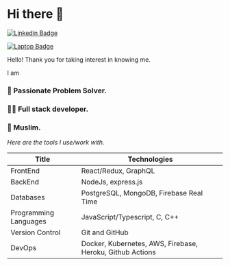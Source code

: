 # Hi there 👋

[![Linkedin Badge](https://img.shields.io/badge/-LinkedIn-blue?style=for-the-badge&logo=Linkedin&logoColor=white&link=https://www.linkedin.com/in/imsajeel)](https://www.linkedin.com/in/imsajeel)

[![Laptop Badge](https://img.shields.io/badge/-Portfolio-red?style=for-the-badge&logoColor=white&link=https://sajeelaalam.co.uk)](https://sajeelaalam.co.uk)

<!-- [![Laptop Badge](https://img.shields.io/badge/-Portfolio-red?style=for-the-badge&logoColor=white&link=https://www.sajeelaalam.com)](https://www.sajeelaalam.com) -->

Hello! Thank you for taking interest in knowing me.

I am

### 🎲 Passionate Problem Solver.

### 👨‍💻 Full stack developer.

### 🕌 Muslim.

_Here are the tools I use/work with._

| Title                 | Technologies                                              |
| --------------------- | --------------------------------------------------------- |
| FrontEnd              | React/Redux, GraphQL                                      |
| BackEnd               | NodeJs, express.js                                        |
| Databases             | PostgreSQL, MongoDB, Firebase Real Time                   |
| Programming Languages | JavaScript/Typescript, C, C++                             |
| Version Control       | Git and GitHub                                            |
| DevOps                | Docker, Kubernetes, AWS, Firebase, Heroku, Github Actions |
